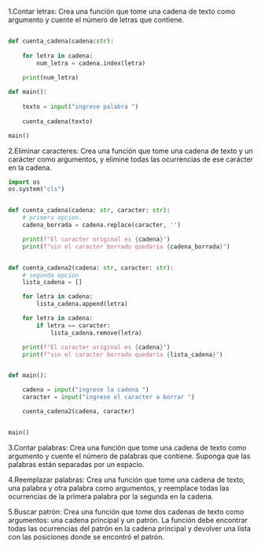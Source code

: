 1.Contar letras: Crea una función que tome una cadena de texto como argumento y
 cuente el número de letras que contiene.
```py

def cuenta_cadena(cadena:str):
    
    for letra in cadena:
        num_letra = cadena.index(letra)

    print(num_letra)  
    
def main():
    
    texto = input("ingrese palabra ")
    
    cuenta_cadena(texto)

main()

```

2.Eliminar caracteres: Crea una función que tome una
cadena de texto y un carácter como argumentos, y
elimine todas las ocurrencias de ese carácter en la
cadena.

```py
import os
os.system("cls")


def cuenta_cadena(cadena: str, caracter: str):
    # primera opcion.
    cadena_borrada = cadena.replace(caracter, '')

    print(f"El caracter original es {cadena}")
    print(f"sin el caracter borrado quedaría {cadena_borrada}")


def cuenta_cadena2(cadena: str, caracter: str):
    # segunda opcion
    lista_cadena = []

    for letra in cadena:
        lista_cadena.append(letra)

    for letra in cadena:
        if letra == caracter:
            lista_cadena.remove(letra)

    print(f"El caracter original es {cadena}")
    print(f"sin el caracter borrado quedaría {lista_cadena}")


def main():

    cadena = input("ingrese la cadena ")
    caracter = input("ingrese el caracter a borrar ")

    cuenta_cadena2(cadena, caracter)


main()
```

3.Contar palabras: Crea una función que tome una
cadena de texto como argumento y
 cuente el número de palabras que contiene.
 Suponga que las palabras están separadas por un
espacio.

4.Reemplazar palabras: Crea una función que tome una cadena de texto, una palabra y otra palabra como
argumentos, y reemplace todas las ocurrencias de la
primera palabra por la segunda en la cadena.

5.Buscar patrón: Crea una función que tome dos cadenas de texto como argumentos: una cadena principal y un
patrón. La función debe encontrar todas las ocurrencias del patrón en la cadena principal y devolver una lista con las posiciones donde se encontró el patrón.